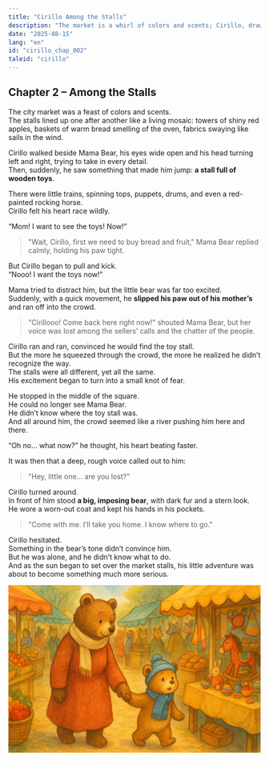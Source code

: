 ```yaml
---
title: "Cirillo Among the Stalls"
description: "The market is a whirl of colors and scents; Cirillo, drawn to the toys, lets go of his mom and gets lost in the crowd, until he meets a big bear with an unfriendly look."
date: "2025-08-15"
lang: "en"
id: "cirillo_chap_002"
taleid: "cirillo"
---
```


## Chapter 2 – Among the Stalls

The city market was a feast of colors and scents.  
The stalls lined up one after another like a living mosaic: towers of shiny red apples, baskets of warm bread smelling of the oven, fabrics swaying like sails in the wind.

Cirillo walked beside Mama Bear, his eyes wide open and his head turning left and right, trying to take in every detail.  
Then, suddenly, he saw something that made him jump: **a stall full of wooden toys**.

There were little trains, spinning tops, puppets, drums, and even a red-painted rocking horse.  
Cirillo felt his heart race wildly.

“Mom! I want to see the toys! Now!”

> "Wait, Cirillo, first we need to buy bread and fruit," Mama Bear replied calmly, holding his paw tight.

But Cirillo began to pull and kick.  
“Nooo! I want the toys now!”

Mama tried to distract him, but the little bear was far too excited.  
Suddenly, with a quick movement, he **slipped his paw out of his mother’s** and ran off into the crowd.

> "Cirillooo! Come back here right now!" shouted Mama Bear, but her voice was lost among the sellers’ calls and the chatter of the people.

Cirillo ran and ran, convinced he would find the toy stall.  
But the more he squeezed through the crowd, the more he realized he didn’t recognize the way.  
The stalls were all different, yet all the same.  
His excitement began to turn into a small knot of fear.

He stopped in the middle of the square.  
He could no longer see Mama Bear.  
He didn’t know where the toy stall was.  
And all around him, the crowd seemed like a river pushing him here and there.

“Oh no… what now?” he thought, his heart beating faster.

It was then that a deep, rough voice called out to him:  
> "Hey, little one… are you lost?"

Cirillo turned around.  
In front of him stood **a big, imposing bear**, with dark fur and a stern look.  
He wore a worn-out coat and kept his hands in his pockets.

> "Come with me. I’ll take you home. I know where to go."

Cirillo hesitated.  
Something in the bear’s tone didn’t convince him.  
But he was alone, and he didn’t know what to do.  
And as the sun began to set over the market stalls, his little adventure was about to become something much more serious.

![Cirillo](../../../assets/cirillo/cirillo_chap_002.png)